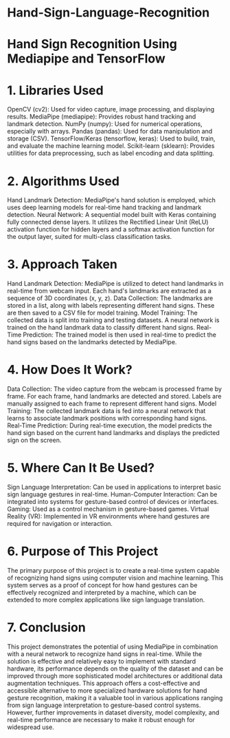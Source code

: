 # Hand-Sign-Language-Recognition
# Hand Sign Recognition Using Mediapipe and TensorFlow

# 1. Libraries Used
OpenCV (cv2): Used for video capture, image processing, and displaying results.
MediaPipe (mediapipe): Provides robust hand tracking and landmark detection.
NumPy (numpy): Used for numerical operations, especially with arrays.
Pandas (pandas): Used for data manipulation and storage (CSV).
TensorFlow/Keras (tensorflow, keras): Used to build, train, and evaluate the machine learning model.
Scikit-learn (sklearn): Provides utilities for data preprocessing, such as label encoding and data splitting.
# 2. Algorithms Used
Hand Landmark Detection: MediaPipe's hand solution is employed, which uses deep learning models for real-time hand tracking and landmark detection.
Neural Network: A sequential model built with Keras containing fully connected dense layers. It utilizes the Rectified Linear Unit (ReLU) activation function for hidden layers and a softmax activation function for the output layer, suited for multi-class classification tasks.
# 3. Approach Taken
Hand Landmark Detection: MediaPipe is utilized to detect hand landmarks in real-time from webcam input. Each hand's landmarks are extracted as a sequence of 3D coordinates (x, y, z).
Data Collection: The landmarks are stored in a list, along with labels representing different hand signs. These are then saved to a CSV file for model training.
Model Training: The collected data is split into training and testing datasets. A neural network is trained on the hand landmark data to classify different hand signs.
Real-Time Prediction: The trained model is then used in real-time to predict the hand signs based on the landmarks detected by MediaPipe.
# 4. How Does It Work?
Data Collection: The video capture from the webcam is processed frame by frame. For each frame, hand landmarks are detected and stored. Labels are manually assigned to each frame to represent different hand signs.
Model Training: The collected landmark data is fed into a neural network that learns to associate landmark positions with corresponding hand signs.
Real-Time Prediction: During real-time execution, the model predicts the hand sign based on the current hand landmarks and displays the predicted sign on the screen.

# 5. Where Can It Be Used?
Sign Language Interpretation: Can be used in applications to interpret basic sign language gestures in real-time.
Human-Computer Interaction: Can be integrated into systems for gesture-based control of devices or interfaces.
Gaming: Used as a control mechanism in gesture-based games.
Virtual Reality (VR): Implemented in VR environments where hand gestures are required for navigation or interaction.
# 6. Purpose of This Project
The primary purpose of this project is to create a real-time system capable of recognizing hand signs using computer vision and machine learning. This system serves as a proof of concept for how hand gestures can be effectively recognized and interpreted by a machine, which can be extended to more complex applications like sign language translation.

# 7. Conclusion
This project demonstrates the potential of using MediaPipe in combination with a neural network to recognize hand signs in real-time. While the solution is effective and relatively easy to implement with standard hardware, its performance depends on the quality of the dataset and can be improved through more sophisticated model architectures or additional data augmentation techniques.
This approach offers a cost-effective and accessible alternative to more specialized hardware solutions for hand gesture recognition, making it a valuable tool in various applications ranging from sign language interpretation to gesture-based control systems. However, further improvements in dataset diversity, model complexity, and real-time performance are necessary to make it robust enough for widespread use.

